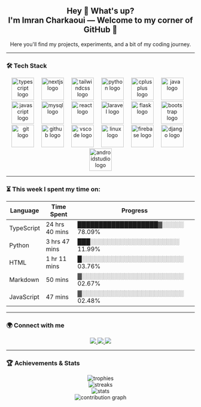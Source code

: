 <h2 align="center">Hey 👋 What's up?<br>I'm <b>Imran Charkaoui</b> — Welcome to my corner of GitHub 🚀</h2>
<p align="center">Here you'll find my projects, experiments, and a bit of my coding journey.</p>

---

### 🛠️ Tech Stack

<div align="center"> <img src="https://skillicons.dev/icons?i=ts" height="60" alt="typescript logo" /> <img width="12" /> <img src="https://cdn.jsdelivr.net/gh/devicons/devicon/icons/nextjs/nextjs-original.svg" height="60" alt="nextjs logo" /> <img width="12" /> <img src="https://cdn.jsdelivr.net/gh/devicons/devicon/icons/tailwindcss/tailwindcss-original-wordmark.svg" height="60" alt="tailwindcss logo" /> <img width="12" /> <img src="https://skillicons.dev/icons?i=py" height="60" alt="python logo" /> <img width="12" /> <img src="https://cdn.jsdelivr.net/gh/devicons/devicon/icons/cplusplus/cplusplus-original.svg" height="60" alt="cplusplus logo" /> <img width="12" /> <img src="https://cdn.jsdelivr.net/gh/devicons/devicon/icons/java/java-original.svg" height="60" alt="java logo" /> <img width="12" /> <img src="https://cdn.jsdelivr.net/gh/devicons/devicon/icons/javascript/javascript-original.svg" height="60" alt="javascript logo" /> <img width="12" /> <img src="https://cdn.jsdelivr.net/gh/devicons/devicon/icons/mysql/mysql-original.svg" height="60" alt="mysql logo" /> <img width="12" /> <img src="https://cdn.jsdelivr.net/gh/devicons/devicon/icons/react/react-original.svg" height="60" alt="react logo" /> <img width="12" /> <img src="https://cdn.jsdelivr.net/gh/devicons/devicon/icons/laravel/laravel-original.svg" height="60" alt="laravel logo" /> <img width="12" /> <img src="https://cdn.jsdelivr.net/gh/devicons/devicon/icons/flask/flask-original.svg" height="60" alt="flask logo" /> <img width="12" /> <img src="https://cdn.jsdelivr.net/gh/devicons/devicon/icons/bootstrap/bootstrap-original.svg" height="60" alt="bootstrap logo" /> <img width="12" /> <img src="https://cdn.jsdelivr.net/gh/devicons/devicon/icons/git/git-original.svg" height="60" alt="git logo" /> <img width="12" /> <img src="https://cdn.jsdelivr.net/gh/devicons/devicon/icons/github/github-original.svg" height="60" alt="github logo" /> <img width="12" /> <img src="https://cdn.jsdelivr.net/gh/devicons/devicon/icons/vscode/vscode-original.svg" height="60" alt="vscode logo" /> <img width="12" /> <img src="https://cdn.jsdelivr.net/gh/devicons/devicon/icons/linux/linux-original.svg" height="60" alt="linux logo" /> <img width="12" /> <img src="https://cdn.jsdelivr.net/gh/devicons/devicon/icons/firebase/firebase-plain.svg" height="60" alt="firebase logo" /> <img width="12" /> <img src="https://cdn.jsdelivr.net/gh/devicons/devicon/icons/django/django-plain.svg" height="60" alt="django logo" /> <img width="12" /> <img src="https://cdn.jsdelivr.net/gh/devicons/devicon/icons/androidstudio/androidstudio-original.svg" height="60" alt="androidstudio logo" /> </div>

---

### ⏳ This week I spent my time on:

| Language     | Time Spent        | Progress |
|-------------|-------------------|----------|
| TypeScript  | 24 hrs 40 mins    | ███████████████████▓░░░░░ 78.09% |
| Python      | 3 hrs 47 mins     | ███░░░░░░░░░░░░░░░░░░░░░ 11.99% |
| HTML        | 1 hr 11 mins      | █░░░░░░░░░░░░░░░░░░░░░░░░ 03.76% |
| Markdown    | 50 mins           | ▓░░░░░░░░░░░░░░░░░░░░░░░░ 02.67% |
| JavaScript  | 47 mins           | ▓░░░░░░░░░░░░░░░░░░░░░░░░ 02.48% |

---

### 🌍 Connect with me
<div align="center">
  <a href="https://twitter.com/yourhandle">
    <img src="https://img.shields.io/badge/Twitter-1DA1F2?logo=twitter&logoColor=white&style=for-the-badge" />
  </a>
  <a href="https://instagram.com/yourhandle">
    <img src="https://img.shields.io/badge/Instagram-E4405F?logo=instagram&logoColor=white&style=for-the-badge" />
  </a>
  <a href="https://linktr.ee/yourhandle">
    <img src="https://img.shields.io/badge/Linktree-39E09B?logo=linktree&logoColor=white&style=for-the-badge" />
  </a>
</div>

---

### 🏆 Achievements & Stats

<div align="center">
  <img src="https://github-profile-trophy.vercel.app?username=Imranch4&theme=dracula&margin-w=15&margin-h=15" alt="trophies" />
</div>

<div align="center">
  <img src="https://github-readme-streak-stats.herokuapp.com/?user=Imranch4&theme=radical" alt="streaks" />
</div>

<div align="center">
  <img src="https://github-readme-stats.vercel.app/api?username=Imranch4&show_icons=true&theme=radical" alt="stats" />
</div>

<div align="center">
  <img src="https://github-readme-activity-graph.vercel.app/graph?username=Imranch4&theme=react-dark&hide_border=true&area=true" alt="contribution graph" />
</div>
